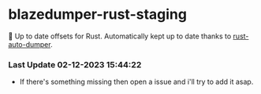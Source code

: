 # blazedumper-rust-staging

🚀 Up to date offsets for Rust. Automatically kept up to date thanks to [rust-auto-dumper](https://github.com/Akandesh/rust-auto-dumper).


### Last Update 02-12-2023 15:44:22
- If there's something missing then open a issue and i'll try to add it asap.